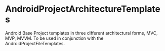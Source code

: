 # AndroidProjectArchitectureTemplates
Android Base Project templates in three different architectural forms, MVC, MVP, MVVM. To be used in conjunction with the AndroidProjectFileTemplates.
